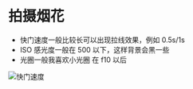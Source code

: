 # 拍摄烟花

- 快门速度一般比较长可以出现拉线效果，例如 0.5s/1s 
- ISO 感光度一般在 500 以下，这样背景会黑一些
- 光圈一般我喜欢小光圈 在 f10 以后



![快门速度](./../../public/assets/摄影相关/自我实战/1.jpg)
